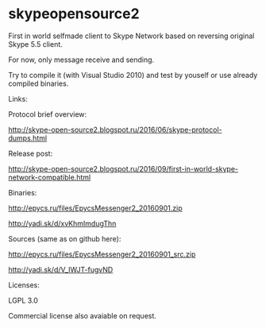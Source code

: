 # skypeopensource2

First in world selfmade client to Skype Network based on reversing original Skype 5.5 client.

For now, only message receive and sending.

Try to compile it (with Visual Studio 2010) and test by youself or use already compiled binaries.



Links:


Protocol brief overview: 

http://skype-open-source2.blogspot.ru/2016/06/skype-protocol-dumps.html

Release post: 

http://skype-open-source2.blogspot.ru/2016/09/first-in-world-skype-network-compatible.html

Binaries:

http://epycs.ru/files/EpycsMessenger2_20160901.zip

http://yadi.sk/d/xvKhmImdugThn

Sources (same as on github here):

http://epycs.ru/files/EpycsMessenger2_20160901_src.zip

http://yadi.sk/d/V_IWJT-fugvND


Licenses:

LGPL 3.0

Commercial license also avaiable on request.

